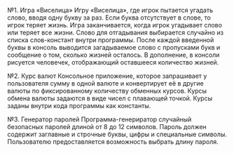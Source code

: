 №1. Игра «Виселица»
Игру «Виселица», где игрок пытается угадать слово, вводя одну букву за раз. Если буква отсутствует в слове, то игрок теряет жизнь. Игра заканчивается, когда игрок угадывает слово или теряет все жизни. Слово для отгадывания выбирается случайно из списка слов-констант внутри программы. После каждой введенной буквы в консоль выводится загадываемое слово с пропусками букв и сообщение о том, сколько жизней осталось. В дополнение, в консоли рисуется человечек, отображающий оставшееся количество жизней.

№2. Курс валют
Консольное приложение, которое запрашивает у пользователя сумму в одной валюте и конвертирует её в другие валюты по фиксированному количеству обменных курсов. Курсы обмена валюты задаются в виде чисел с плавающей точкой. Курсы заданы внутри кода программы как константы.

№3. Генератор паролей
Программа-генериратор случайный безопасных паролей длиной от 8 до 12 символов. Пароль должен содержит заглавные и строчные буквы, цифры и специальные символы. Пользователю предоставляется возможность выбрать длину пароля.
